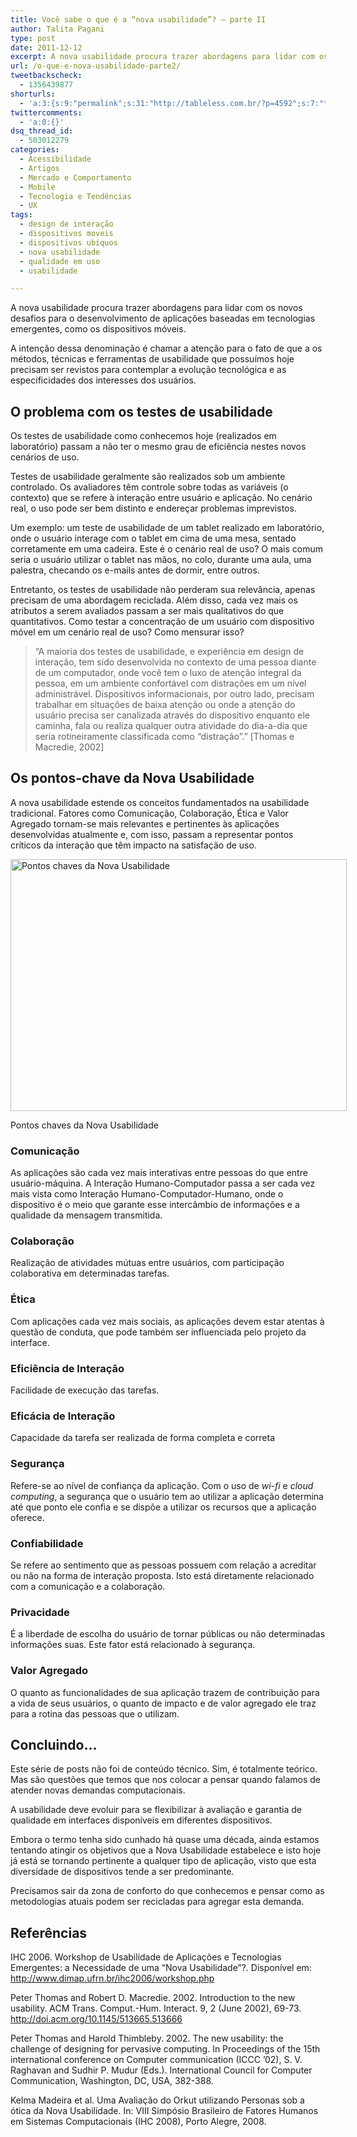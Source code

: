 ```yaml
---
title: Você sabe o que é a “nova usabilidade”? – parte II
author: Talita Pagani
type: post
date: 2011-12-12
excerpt: A nova usabilidade procura trazer abordagens para lidar com os novos desafios para o desenvolvimento de aplicações baseadas em tecnologias emergentes, como dispositivos móveis.
url: /o-que-e-nova-usabilidade-parte2/
tweetbackscheck:
  - 1356439877
shorturls:
  - 'a:3:{s:9:"permalink";s:31:"http://tableless.com.br/?p=4592";s:7:"tinyurl";s:26:"http://tinyurl.com/7prrob7";s:4:"isgd";s:19:"http://is.gd/5qyLF2";}'
twittercomments:
  - 'a:0:{}'
dsq_thread_id:
  - 503012279
categories:
  - Acessibilidade
  - Artigos
  - Mercado e Comportamento
  - Mobile
  - Tecnologia e Tendências
  - UX
tags:
  - design de interação
  - dispositivos moveis
  - dispositivos ubíquos
  - nova usabilidade
  - qualidade em uso
  - usabilidade

---
```

A nova usabilidade procura trazer abordagens para lidar com os novos desafios para o desenvolvimento de aplicações baseadas em tecnologias emergentes, como os dispositivos móveis.

A intenção dessa denominação é chamar a atenção para o fato de que a os métodos, técnicas e ferramentas de usabilidade que possuímos hoje precisam ser revistos para contemplar a evolução tecnológica e as especificidades dos interesses dos usuários.

## O problema com os testes de usabilidade

Os testes de usabilidade como conhecemos hoje (realizados em laboratório) passam a não ter o mesmo grau de eficiência nestes novos cenários de uso.

Testes de usabilidade geralmente são realizados sob um ambiente controlado. Os avaliadores têm controle sobre todas as variáveis (o contexto) que se refere à interação entre usuário e aplicação. No cenário real, o uso pode ser bem distinto e endereçar problemas imprevistos.

Um exemplo: um teste de usabilidade de um tablet realizado em laboratório, onde o usuário interage com o tablet em cima de uma mesa, sentado corretamente em uma cadeira. Este é o cenário real de uso? O mais comum seria o usuário utilizar o tablet nas mãos, no colo, durante uma aula, uma palestra, checando os e-mails antes de dormir, entre outros.

Entretanto, os testes de usabilidade não perderam sua relevância, apenas precisam de uma abordagem reciclada. Além disso, cada vez mais os atributos a serem avaliados passam a ser mais qualitativos do que quantitativos. Como testar a concentração de um usuário com dispositivo móvel em um cenário real de uso? Como mensurar isso?

> “A maioria dos testes de usabilidade, e experiência em design de interação, tem sido desenvolvida no contexto de uma pessoa diante de um computador, onde você tem o luxo de atenção integral da pessoa, em um ambiente confortável com distrações em um nível administrável. Dispositivos informacionais, por outro lado, precisam trabalhar em situações de baixa atenção ou onde a atenção do usuário precisa ser canalizada através do dispositivo enquanto ele caminha, fala ou realiza qualquer outra atividade do dia-a-dia que seria rotineiramente classificada como &#8220;distração&#8221;.” [Thomas e Macredie, 2002]

## Os pontos-chave da Nova Usabilidade

A nova usabilidade estende os conceitos fundamentados na usabilidade tradicional. Fatores como Comunicação, Colaboração, Ética e Valor Agregado tornam-se mais relevantes e pertinentes às aplicações desenvolvidas atualmente e, com isso, passam a representar pontos críticos da interação que têm impacto na satisfação de uso.

<div id="attachment_4593" style="width: 548px" class="wp-caption aligncenter">
  <a href="http://tableless.com.br/wp-content/uploads/2011/11/Slide2.jpg"><img class="size-full wp-image-4593  " src="http://tableless.com.br/wp-content/uploads/2011/11/Slide2.jpg" alt="Pontos chaves da Nova Usabilidade" width="538" height="403" srcset="uploads/2011/11/Slide2.jpg 960w, uploads/2011/11/Slide2-300x225.jpg 300w" sizes="(max-width: 538px) 100vw, 538px" /></a>
  
  <p class="wp-caption-text">
    Pontos chaves da Nova Usabilidade
  </p>
</div>

### Comunicação

As aplicações são cada vez mais interativas entre pessoas do que entre usuário-máquina. A Interação Humano-Computador passa a ser cada vez mais vista como Interação Humano-Computador-Humano, onde o dispositivo é o meio que garante esse intercâmbio de informações e a qualidade da mensagem transmitida.

### Colaboração

Realização de atividades mútuas entre usuários, com participação colaborativa em determinadas tarefas.

### Ética

Com aplicações cada vez mais sociais, as aplicações devem estar atentas à questão de conduta, que pode também ser influenciada pelo projeto da interface.

### Eficiência de Interação

Facilidade de execução das tarefas.

### Eficácia de Interação

Capacidade da tarefa ser realizada de forma completa e correta

### Segurança

Refere-se ao nível de confiança da aplicação. Com o uso de _wi-fi_ e _cloud computing_, a segurança que o usuário tem ao utilizar a aplicação determina até que ponto ele confia e se dispõe a utilizar os recursos que a aplicação oferece.

### Confiabilidade

Se refere ao sentimento que as pessoas possuem com relação a acreditar ou não na forma de interação proposta. Isto está diretamente relacionado com a comunicação e a colaboração.

### Privacidade

É a liberdade de escolha do usuário de tornar públicas ou não determinadas informações suas. Este fator está relacionado à segurança.

### Valor Agregado

O quanto as funcionalidades de sua aplicação trazem de contribuição para a vida de seus usuários, o quanto de impacto e de valor agregado ele traz para a rotina das pessoas que o utilizam.

## Concluindo&#8230;

Este série de posts não foi de conteúdo técnico. Sim, é totalmente teórico. Mas são questões que temos que nos colocar a pensar quando falamos de atender novas demandas computacionais.

A usabilidade deve evoluir para se flexibilizar à avaliação e garantia de qualidade em interfaces disponíveis em diferentes dispositivos.

Embora o termo tenha sido cunhado há quase uma década, ainda estamos tentando atingir os objetivos que a Nova Usabilidade estabelece e isto hoje já está se tornando pertinente a qualquer tipo de aplicação, visto que esta diversidade de dispositivos tende a ser predominante.

Precisamos sair da zona de conforto do que conhecemos e pensar como as metodologias atuais podem ser recicladas para agregar esta demanda.

## Referências

IHC 2006. Workshop de Usabilidade de Aplicações e Tecnologias Emergentes: a Necessidade de uma “Nova Usabilidade”?. Disponível em: <http://www.dimap.ufrn.br/ihc2006/workshop.php>

Peter Thomas and Robert D. Macredie. 2002. Introduction to the new usability. ACM Trans. Comput.-Hum. Interact. 9, 2 (June 2002), 69-73. <http://doi.acm.org/10.1145/513665.513666>

Peter Thomas and Harold Thimbleby. 2002. The new usability: the challenge of designing for pervasive computing. In Proceedings of the 15th international conference on Computer communication (ICCC &#8217;02), S. V. Raghavan and Sudhir P. Mudur (Eds.). International Council for Computer Communication, Washington, DC, USA, 382-388.

Kelma Madeira et al. Uma Avaliação do Orkut utilizando Personas sob a ótica da Nova Usabilidade. In: VIII Simpósio Brasileiro de Fatores Humanos em Sistemas Computacionais (IHC 2008), Porto Alegre, 2008.